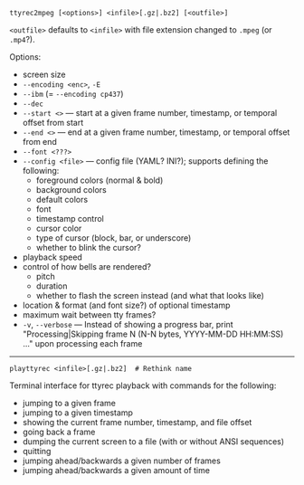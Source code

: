     ttyrec2mpeg [<options>] <infile>[.gz|.bz2] [<outfile>]

`<outfile>` defaults to `<infile>` with file extension changed to `.mpeg` (or
`.mp4`?).

Options:

- screen size
- `--encoding <enc>`, `-E`
- `--ibm` (= `--encoding cp437`)
- `--dec`
- `--start <>` — start at a given frame number, timestamp, or temporal offset
  from start
- `--end <>` — end at a given frame number, timestamp, or temporal offset from
  end
- `--font <???>`
- `--config <file>` — config file (YAML? INI?); supports defining the
  following:
    - foreground colors (normal & bold)
    - background colors
    - default colors
    - font
    - timestamp control
    - cursor color
    - type of cursor (block, bar, or underscore)
    - whether to blink the cursor?
- playback speed
- control of how bells are rendered?
    - pitch
    - duration
    - whether to flash the screen instead (and what that looks like)
- location & format (and font size?) of optional timestamp
- maximum wait between tty frames?
- `-v`, `--verbose` — Instead of showing a progress bar, print
  "Processing|Skipping frame N (N-N bytes, YYYY-MM-DD HH:MM:SS) ..." upon
  processing each frame

--------------------------------------------------------------------------------

    playttyrec <infile>[.gz|.bz2]  # Rethink name

Terminal interface for ttyrec playback with commands for the following:

- jumping to a given frame
- jumping to a given timestamp
- showing the current frame number, timestamp, and file offset
- going back a frame
- dumping the current screen to a file (with or without ANSI sequences)
- quitting
- jumping ahead/backwards a given number of frames
- jumping ahead/backwards a given amount of time
